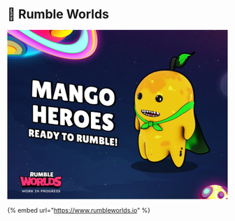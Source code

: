# 🤖 Rumble Worlds

![](<../../.gitbook/assets/image (14).png>)

{% embed url="https://www.rumbleworlds.io" %}
